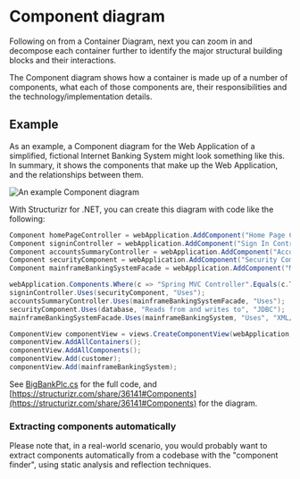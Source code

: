 # Component diagram

Following on from a Container Diagram, next you can zoom in and decompose each container further to identify the major structural building blocks and their interactions.

The Component diagram shows how a container is made up of a number of components, what each of those components are, their responsibilities and the technology/implementation details.

## Example

As an example, a Component diagram for the Web Application of a simplified, fictional Internet Banking System might look something like this. In summary, it shows the components that make up the Web Application, and the relationships between them.

![An example Component diagram](images/component-diagram-1.png)

With Structurizr for .NET, you can create this diagram with code like the following:

```c#
Component homePageController = webApplication.AddComponent("Home Page Controller", "Serves up the home page.", "Spring MVC Controller");
Component signinController = webApplication.AddComponent("Sign In Controller", "Allows users to sign in to the Internet Banking System.", "Spring MVC Controller");
Component accountsSummaryController = webApplication.AddComponent("Accounts Summary Controller", "Provides customers with an summary of their bank accounts.", "Spring MVC Controller");
Component securityComponent = webApplication.AddComponent("Security Component", "Provides functionality related to signing in, changing passwords, etc.", "Spring Bean");
Component mainframeBankingSystemFacade = webApplication.AddComponent("Mainframe Banking System Facade", "A facade onto the mainframe banking system.", "Spring Bean");

webApplication.Components.Where(c => "Spring MVC Controller".Equals(c.Technology)).ToList().ForEach(c => customer.Uses(c, "Uses", "HTTPS"));
signinController.Uses(securityComponent, "Uses");
accountsSummaryController.Uses(mainframeBankingSystemFacade, "Uses");
securityComponent.Uses(database, "Reads from and writes to", "JDBC");
mainframeBankingSystemFacade.Uses(mainframeBankingSystem, "Uses", "XML/HTTPS");

ComponentView componentView = views.CreateComponentView(webApplication, "Components", "The components diagram for the Web Application");
componentView.AddAllContainers();
componentView.AddAllComponents();
componentView.Add(customer);
componentView.Add(mainframeBankingSystem);
```

See [BigBankPlc.cs](https://github.com/structurizr/dotnet/blob/master/AtlasEngine.Modelling.C5.Examples/BigBankPlc.cs) for the full code, and [https://structurizr.com/share/36141#Components](https://structurizr.com/share/36141#Components) for the diagram.

### Extracting components automatically

Please note that, in a real-world scenario, you would probably want to extract components automatically from a codebase with the "component finder", using static analysis and reflection techniques. 